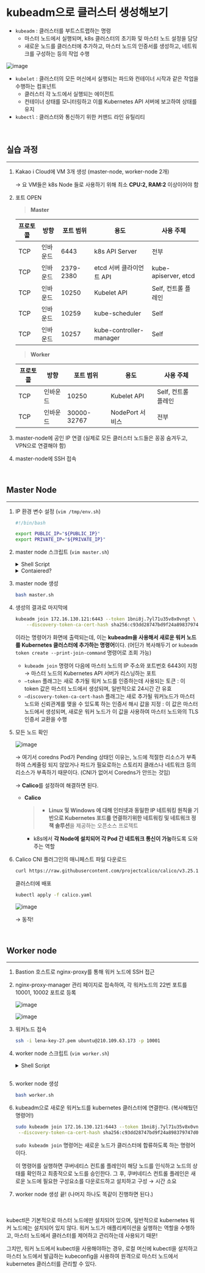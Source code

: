 # kubeadm으로 클러스터 생성해보기

- `kubeadm` : 클러스터를 부트스트랩하는 명령
  - 마스터 노드에서 실행되며, k8s 클러스터의 초기화 및 마스터 노드 설정을 담당
  - 새로운 노드를 클러스터에 추가하고, 마스터 노드의 인증서를 생성하고, 네트워크를 구성하는 등의 작업 수행

![image](https://github.com/yexjin/k8s-study/assets/49095587/d115a3f5-dbb3-47b2-b043-705b13537de8)

- `kubelet` : 클러스터의 모든 머신에서 실행되는 파드와 컨테이너 시작과 같은 작업을 수행하는 컴포넌트
  - 클러스터 각 노드에서 실행되는 에이전트
  - 컨테이너 상태를 모니터링하고 이를 Kubernetes API 서버에 보고하여 상태를 유지
- `kubectl` : 클러스터와 통신하기 위한 커맨드 라인 유틸리티

<br>

## 실습 과정

---

1. Kakao i Cloud에 VM 3개 생성 (master-node, worker-node 2개)

   → 요 VM들은 k8s Node 들로 사용하기 위해 최소 **CPU:2, RAM:2** 이상이어야 함

2. 포트 OPEN

   > **Master**

   | 프로토콜 | 방향     | 포트 범위 | 용도                     | 사용 주체            |
   | -------- | -------- | --------- | ------------------------ | -------------------- |
   | TCP      | 인바운드 | 6443      | k8s API Server           | 전부                 |
   | TCP      | 인바운드 | 2379-2380 | etcd 서버 클라이언트 API | kube-apiserver, etcd |
   | TCP      | 인바운드 | 10250     | Kubelet API              | Self, 컨트롤 플레인  |
   | TCP      | 인바운드 | 10259     | kube-scheduler           | Self                 |
   | TCP      | 인바운드 | 10257     | kube-controller-manager  | Self                 |

   > **Worker**

   | 프로토콜 | 방향     | 포트 범위   | 용도            | 사용 주체           |
   | -------- | -------- | ----------- | --------------- | ------------------- |
   | TCP      | 인바운드 | 10250       | Kubelet API     | Self, 컨트롤 플레인 |
   | TCP      | 인바운드 | 30000-32767 | NodePort 서비스 | 전부                |

3. master-node에 공인 IP 연결 (실제로 모든 클러스터 노드들은 꽁꽁 숨겨두고, VPN으로 연결해야 함)
4. master-node에 SSH 접속

<br>

## Master Node

---

1.  IP 환경 변수 설정 (`vim /tmp/env.sh`)

    ```bash
    #!/bin/bash

    export PUBLIC_IP="${PUBLIC_IP}"
    export PRIVATE_IP="${PRIVATE_IP}"
    ```

2.  master node 스크립트 (`vim master.sh`)
    <details>
        <summary>Shell Script</summary>
    <pre>

    ```bash
    #!/bin/bash

    # Configure ENV
    . /tmp/env.sh

    # Install Https Packages
    sudo apt-get update
    sudo apt-get install -y apt-transport-https ca-certificates curl

    ##### Docker + CRI 세팅 #####
    # Add Docker GPG key
    sudo mkdir -m 0755 -p /etc/apt/keyrings
    curl -fsSL https://download.docker.com/linux/ubuntu/gpg | sudo gpg --dearmor -o /etc/apt/keyrings/docker.gpg

    # Add Docker repository
    echo \
    "deb [arch="$(dpkg --print-architecture)" signed-by=/etc/apt/keyrings/docker.gpg] https://download.docker.com/linux/ubuntu \
    "$(. /etc/os-release && echo "$VERSION_CODENAME")" stable" | \
    sudo tee /etc/apt/sources.list.d/docker.list > /dev/null

    sudo apt-get update

    # Install Docker Engine
    sudo apt-get install -y containerd.io

    # Configure containerd (Container Runtime Tool)
    sudo mkdir -p /etc/containerd
    containerd config default | sudo tee /etc/containerd/config.toml

    # Restart containerd
    sudo systemctl restart containerd

    ##### Kubernetes 세팅 #####
    # Add Kubernetes GPG key
    sudo curl -fsSLo /usr/share/keyrings/kubernetes-archive-keyring.gpg https://packages.cloud.google.com/apt/doc/apt-key.gpg

    # Add Kubernetes repository
    echo "deb [signed-by=/usr/share/keyrings/kubernetes-archive-keyring.gpg] https://apt.kubernetes.io/ kubernetes-xenial main" | sudo tee /etc/apt/sources.list.d/kubernetes.list

    # Update package
    sudo apt-get update

    # Install Kubernetes components
    version="1.26.0-00"
    sudo apt-get install -y kubelet=${version} kubeadm=${version} kubectl=${version}

    ##### Kernel 세팅 #####
    # Load kernel modules
    sudo modprobe overlay # 쿠버네티스 노드의 컨테이너 런타임과 함께 사용
    sudo modprobe br_netfilter # 쿠버네티스 CNI에서 브리지 네트워크와 함께 사용

    # Load kernel modules for Kubernetes : 컨테이너 통신을 가능하게 하며, 여러 kubernetes(서비스, 로드밸런싱, 파드간 통신) 기능을 구현
    cat <<EOF | sudo tee /etc/modules-load.d/k8s.conf
    br_netfilter
    EOF

    # Set kernel parameters for Kubernetes : iptables을 사용하여 컨테이너 간 통신 처리
    cat <<EOF | sudo tee /etc/sysctl.d/k8s.conf
    net.bridge.bridge-nf-call-ip6tables = 1
    net.bridge.bridge-nf-call-iptables = 1
    net.ipv4.ip_forward                 = 1
    EOF

    # Allow traffic for Kubernetes : 방화벽 규칙을 제거하여, k8s 클러스터의 노드 간에 통신할 수 있도록 허용
    sudo iptables -D INPUT -j REJECT --reject-with icmp-host-prohibited
    sudo iptables -D FORWARD -j REJECT --reject-with icmp-host-prohibited

    # Apply kernel settings
    sudo sysctl --system

    ##### Kubernetes master node를 초기화하고 클러스터 생성 및 네트워크 설정 #####
    sudo kubeadm init --pod-network-cidr=192.168.0.0/16 \
        --apiserver-advertise-address=${PRIVATE_IP}\
        --control-plane-endpoint=${PRIVATE_IP}\
        --apiserver-cert-extra-sans=${PRIVATE_IP},${PUBLIC_IP}\

    ##### Kubernetes Cluster에 대한 접근 권한을 갖기 위한 설정 작업 #####
    mkdir -p ~/.kube
    sudo rm -f ~/.kube/config
    sudo cp -i /etc/kubernetes/admin.conf ~/.kube/config
    sudo chown $(id -u):$(id -g) ~/.kube/config
    sudo cp -i /etc/kubernetes/admin.conf ./
    sudo cp -i /etc/kubernetes/admin.conf /tmp/admin.conf
    # 이후, kubectl 명령어를 사용할 때 ~/.kube/config 파일을 참조하여 쿠버네티스 클러스터에 대한 인증 및 인가를 수행

    # 이전에 정의된 iptable 규칙과 충돌하는 경우를 방지
    sudo iptables --flush
    sudo iptables -tnat --flush
    ```

    </pre>
    </details>
    <details>
        <summary>Contaiered?</summary>
    - Docker 프로젝트의 일부로 개발된 오픈 소스 컨테이너 런타임 (CRI : k8s에서 컨테이너 런타임과 통신하기 위한 표준 인터페이스를 제공) <br>
    - 컨테이너 이미지를 다운로드 하고, 파일 시스템을 생성하고, 컨테이너를 시작하고 중지하는 등의 기능을 수행
    </details>

3.  master node 생성

    ```bash
    bash master.sh
    ```

4.  생성의 결과로 마지막에

    ```bash
    kubeadm join 172.16.130.121:6443 --token 1bni8j.7yl71u35v8x0vngt \
    	--discovery-token-ca-cert-hash sha256:c93dd28747bd9f24a898379747d02f593e77e65ee10a6c7c5f5d7e40d1025b0c
    ```

    이라는 명령어가 화면에 출력되는데, 이는 **kubeadm을 사용해서 새로운 워커 노드를 Kubernetes 클러스터에 추가하는 명령어**이다. (어딘가 복사해두기 or `kubeadm token create --print-join-command` 명령어로 조회 가능)

    - `kubeadm join` 명령어 다음에 마스터 노드의 IP 주소와 포트번호 6443이 지정 → 마스터 노드의 Kubernetes API 서버가 리스닝하는 포트
    - `—token` 플래그는 새로 추가될 워커 노드를 인증하는데 사용되는 토큰 : 이 token 값은 마스터 노드에서 생성되며, 일반적으로 24시간 간 유효
    - `—discovery-token-ca-cert-hash` 플래그는 새로 추가될 워커노드가 마스터 노드와 신뢰관계를 맺을 수 있도록 하는 인증서 해시 값을 지정 : 이 값은 마스터 노드에서 생성되며, 새로운 워커 노드가 이 값을 사용하여 마스터 노드와의 TLS 인증서 교환을 수행

5.  모든 노드 확인

    ![image](https://user-images.githubusercontent.com/49095587/236661040-b38e341d-b361-4504-8247-a76412e1ab75.png)

    → 여기서 coredns Pod가 Pending 상태인 이유는, 노드에 적절한 리소스가 부족하여 스케줄링 되지 않았거나 파드가 필요로하는 스토리지 클래스나 네트워크 등의 리소스가 부족하기 때문이다. (CNI가 없어서 Coredns가 안뜨는 것임)

    → **Calico**를 설정하여 해결하면 된다.

    - **Calico**
      > - **Linux 및 Windows 에 대해 인터넷과 동일한 IP 네트워킹 원칙을 기반으로 Kubernetes 포드를 연결하기위한 네트워킹 및 네트워크 정책 솔루션**을 제공하는 오픈소스 프로젝트
      - k8s에서 **각 Node에 설치되어 각 Pod 간 네트워크 통신이 가능**하도록 도와주는 역할
        >

6.  Calico CNI 플러그인의 매니페스트 파일 다운로드

    ```bash
    curl https://raw.githubusercontent.com/projectcalico/calico/v3.25.1/manifests/calico.yaml -O
    ```

    클러스터에 배포

    ```bash
    kubectl apply -f calico.yaml
    ```

    ![image](https://user-images.githubusercontent.com/49095587/236661052-c5583d9a-5034-4605-9875-d182022c6c1b.png)

    → 동작!

<br>

## Worker node

---

1. Bastion 호스트로 nginx-proxy를 통해 워커 노드에 SSH 접근
2. nginx-proxy-manager 관리 페이지로 접속하여, 각 워커노드의 22번 포트를 10001, 10002 포트로 등록

   ![image](https://user-images.githubusercontent.com/49095587/236661061-69bbd494-bc76-40f7-b355-68f12b70dcdf.png)

   ![image](https://user-images.githubusercontent.com/49095587/236661068-904c07dc-936c-4dd9-b8cb-778a3e168544.png)

3. 워커노드 접속

   ```bash
   ssh -i lena-key-27.pem ubuntu@210.109.63.173 -p 10001
   ```

4. worker node 스크립트 (`vim worker.sh`)
   <details>
       <summary>Shell Script</summary>
       
   ```bash
   #!/bin/bash

   sudo apt-get update
   sudo apt-get -y upgrade

   # Install Https Packages

   sudo apt-get update
   sudo apt-get install -y apt-transport-https ca-certificates curl

   ##### Docker + CRI 세팅

   # Add Docker GPG key

   sudo mkdir -m 0755 -p /etc/apt/keyrings
   curl -fsSL https://download.docker.com/linux/ubuntu/gpg | sudo gpg --dearmor -o /etc/apt/keyrings/docker.gpg

   # Add Docker repository

   echo \
   "deb [arch="$(dpkg --print-architecture)" signed-by=/etc/apt/keyrings/docker.gpg] https://download.docker.com/linux/ubuntu \
   "$(. /etc/os-release && echo "$VERSION_CODENAME")" stable" | \
   sudo tee /etc/apt/sources.list.d/docker.list > /dev/null

   sudo apt-get update

   # Install Docker Engine

   sudo apt-get install -y containerd.io

   # Configure containerd (Container Runtime Tool)

   sudo mkdir -p /etc/containerd
   containerd config default | sudo tee /etc/containerd/config.toml

   # Restart containerd

   sudo systemctl restart containerd

   ##### Kubernetes 세팅

   # Add Kubernetes GPG key

   sudo curl -fsSLo /usr/share/keyrings/kubernetes-archive-keyring.gpg https://packages.cloud.google.com/apt/doc/apt-key.gpg

   # Add Kubernetes repository

   echo "deb [signed-by=/usr/share/keyrings/kubernetes-archive-keyring.gpg] https://apt.kubernetes.io/ kubernetes-xenial main" | sudo tee /etc/apt/sources.list.d/kubernetes.list

   # Update package

   sudo apt-get update

   # Install Kubernetes components

   version="1.26.0-00"
   sudo apt-get install -y kubelet=${version} kubeadm=${version} kubectl=${version}

   ##### Kernel 세팅

   # Load kernel modules

   sudo modprobe overlay
   sudo modprobe br_netfilter

   # Load kernel modules for Kubernetes : 컨테이너 통신을 가능하게 하며, 여러 kubernetes(서비스, 로드밸런싱, 파드간 통신) 기능을 구현

   cat <<EOF | sudo tee /etc/modules-load.d/k8s.conf
   br_netfilter
   EOF

   # Set kernel parameters for Kubernetes : iptables을 사용하여 컨테이너 간 통신 처리

   cat <<EOF | sudo tee /etc/sysctl.d/k8s.conf
   net.bridge.bridge-nf-call-ip6tables = 1
   net.bridge.bridge-nf-call-iptables = 1
   net.ipv4.ip_forward = 1
   EOF

   # Allow traffic for Kubernetes : 방화벽 규칙을 제거하여, k8s 클러스터의 노드 간에 통신할 수 있도록 허용

   sudo iptables -D INPUT -j REJECT --reject-with icmp-host-prohibited
   sudo iptables -D FORWARD -j REJECT --reject-with icmp-host-prohibited

   # Apply kernel settings

   sudo sysctl --system

   #이전에 정의된 iptable 규칙과 충돌하는 경우를 방지
   sudo iptables --flush
   sudo iptables -tnat --flush

   ```
   </details>

   ```

5. worker node 생성

   ```bash
   bash worker.sh
   ```

6. kubeadm으로 새로운 워커노드를 kubernetes 클러스터에 연결한다. (복사해뒀던 명령어!)

   ```bash
   sudo kubeadm join 172.16.130.121:6443 --token 1bni8j.7yl71u35v8x0vngt \
   	--discovery-token-ca-cert-hash sha256:c93dd28747bd9f24a898379747d02f593e77e65ee10a6c7c5f5d7e40d1025b0c
   ```

   `sudo kubeadm join` 명령어는 새로운 노드가 클러스터에 합류하도록 하는 명령어이다.

   이 명령어를 실행하면 쿠버네티스 컨트롤 플레인이 해당 노드를 인식하고 노드의 상태를 확인하고 최종적으로 노드를 승인한다. 그 후, 쿠버네티스 컨트롤 플레인은 새로운 노드에 필요한 구성요소를 다운로드하고 설치하고 구성 → 시간 소요

7. worker node 생성 끝! (나머지 하나도 똑같이 진행하면 된다.)

<br><br>
kubectl은 기본적으로 마스터 노드에만 설치되어 있으며, 일반적으로 kubernetes 워커 노드에는 설치되어 있지 않다. 워커 노드가 애플리케이션을 실행하는 역할을 수행하고, 마스터 노드에서 클러스터를 제어하고 관리하는데 사용되기 때문!

그치만, 워커 노드에서 kubectl을 사용해야하는 경우, 로컬 머신에 kubectl을 설치하고 마스터 노드에서 발급하는 kubeconfig을 사용하여 원격으로 마스터 노드에서 kubernetes 클러스터를 관리할 수 있다.
